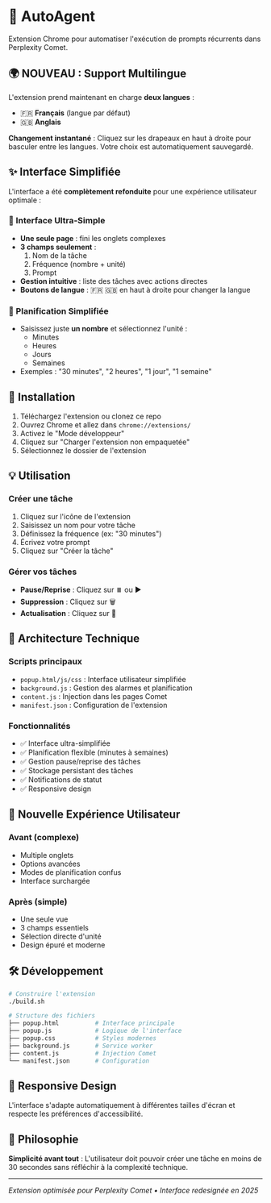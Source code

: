 # 🤖 AutoAgent

Extension Chrome pour automatiser l'exécution de prompts récurrents dans Perplexity Comet.

## 🌍 **NOUVEAU : Support Multilingue**

L'extension prend maintenant en charge **deux langues** :

- 🇫🇷 **Français** (langue par défaut)
- 🇬🇧 **Anglais**

**Changement instantané** : Cliquez sur les drapeaux en haut à droite pour basculer entre les langues. Votre choix est automatiquement sauvegardé.

## ✨ Interface Simplifiée

L'interface a été **complètement refonduite** pour une expérience utilisateur optimale :

### 🎯 Interface Ultra-Simple

- **Une seule page** : fini les onglets complexes
- **3 champs seulement** :
  1. Nom de la tâche
  2. Fréquence (nombre + unité)
  3. Prompt
- **Gestion intuitive** : liste des tâches avec actions directes
- **Boutons de langue** : 🇫🇷 🇬🇧 en haut à droite pour changer la langue

### 📅 Planification Simplifiée

- Saisissez juste **un nombre** et sélectionnez l'unité :
  - Minutes
  - Heures  
  - Jours
  - Semaines
- Exemples : "30 minutes", "2 heures", "1 jour", "1 semaine"

## 🚀 Installation

1. Téléchargez l'extension ou clonez ce repo
2. Ouvrez Chrome et allez dans `chrome://extensions/`
3. Activez le "Mode développeur"
4. Cliquez sur "Charger l'extension non empaquetée"
5. Sélectionnez le dossier de l'extension

## 💡 Utilisation

### Créer une tâche

1. Cliquez sur l'icône de l'extension
2. Saisissez un nom pour votre tâche
3. Définissez la fréquence (ex: "30 minutes")
4. Écrivez votre prompt
5. Cliquez sur "Créer la tâche"

### Gérer vos tâches

- **Pause/Reprise** : Cliquez sur ⏸️ ou ▶️
- **Suppression** : Cliquez sur 🗑️
- **Actualisation** : Cliquez sur 🔄

## 🔧 Architecture Technique

### Scripts principaux

- `popup.html/js/css` : Interface utilisateur simplifiée
- `background.js` : Gestion des alarmes et planification
- `content.js` : Injection dans les pages Comet
- `manifest.json` : Configuration de l'extension

### Fonctionnalités

- ✅ Interface ultra-simplifiée
- ✅ Planification flexible (minutes à semaines)
- ✅ Gestion pause/reprise des tâches
- ✅ Stockage persistant des tâches
- ✅ Notifications de statut
- ✅ Responsive design

## 🎨 Nouvelle Expérience Utilisateur

### Avant (complexe)

- Multiple onglets
- Options avancées
- Modes de planification confus
- Interface surchargée

### Après (simple)

- Une seule vue
- 3 champs essentiels
- Sélection directe d'unité
- Design épuré et moderne

## 🛠️ Développement

```bash
# Construire l'extension
./build.sh

# Structure des fichiers
├── popup.html          # Interface principale
├── popup.js            # Logique de l'interface  
├── popup.css           # Styles modernes
├── background.js       # Service worker
├── content.js          # Injection Comet
└── manifest.json       # Configuration
```

## 📱 Responsive Design

L'interface s'adapte automatiquement à différentes tailles d'écran et respecte les préférences d'accessibilité.

## 🎯 Philosophie

**Simplicité avant tout** : L'utilisateur doit pouvoir créer une tâche en moins de 30 secondes sans réfléchir à la complexité technique.

---

*Extension optimisée pour Perplexity Comet • Interface redesignée en 2025*
